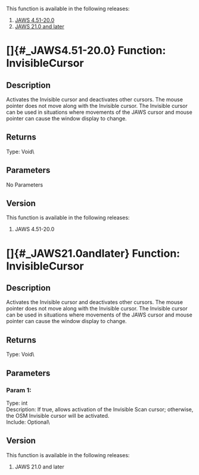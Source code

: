 This function is available in the following releases:

1.  [JAWS 4.51-20.0](#_JAWS4.51-20.0)
2.  [JAWS 21.0 and later](#_JAWS21.0andlater)

# []{#_JAWS4.51-20.0} Function: InvisibleCursor

## Description

Activates the Invisible cursor and deactivates other cursors. The mouse
pointer does not move along with the Invisible cursor. The Invisible
cursor can be used in situations where movements of the JAWS cursor and
mouse pointer can cause the window display to change.

## Returns

Type: Void\

## Parameters

No Parameters

## Version

This function is available in the following releases:

1.  JAWS 4.51-20.0

# []{#_JAWS21.0andlater} Function: InvisibleCursor

## Description

Activates the Invisible cursor and deactivates other cursors. The mouse
pointer does not move along with the Invisible cursor. The Invisible
cursor can be used in situations where movements of the JAWS cursor and
mouse pointer can cause the window display to change.

## Returns

Type: Void\

## Parameters

### Param 1:

Type: int\
Description: If true, allows activation of the Invisible Scan cursor;
otherwise, the OSM Invisible cursor will be activated.\
Include: Optional\

## Version

This function is available in the following releases:

1.  JAWS 21.0 and later
